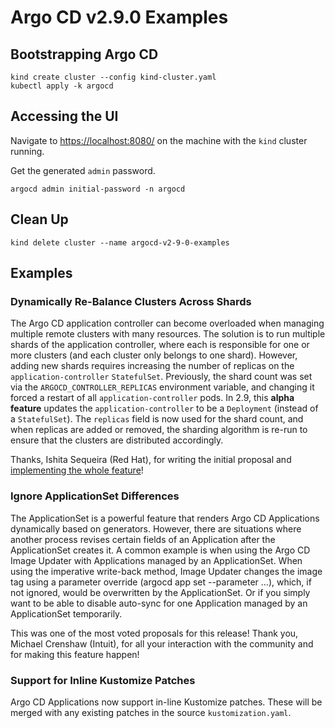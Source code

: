# Argo CD v2.9.0 Examples

## Bootstrapping Argo CD
```
kind create cluster --config kind-cluster.yaml
kubectl apply -k argocd
```

## Accessing the UI
Navigate to [https://localhost:8080/](https://localhost:8080/) on the machine with the `kind` cluster running.

Get the generated `admin` password.
```
argocd admin initial-password -n argocd
```

## Clean Up
```
kind delete cluster --name argocd-v2-9-0-examples
```

## Examples

### Dynamically Re-Balance Clusters Across Shards
The Argo CD application controller can become overloaded when managing multiple remote clusters with many resources. The solution is to run multiple shards of the application controller, where each is responsible for one or more clusters (and each cluster only belongs to one shard). However, adding new shards requires increasing the number of replicas on the `application-controller` `StatefulSet`. Previously, the shard count was set via the `ARGOCD_CONTROLLER_REPLICAS` environment variable, and changing it forced a restart of all `application-controller` pods. In 2.9, this **alpha feature** updates the `application-controller` to be a `Deployment` (instead of a `StatefulSet`). The `replicas` field is now used for the shard count, and when replicas are added or removed, the sharding algorithm is re-run to ensure that the clusters are distributed accordingly.

Thanks, Ishita Sequeira (Red Hat), for writing the initial proposal and [implementing the whole feature](https://github.com/argoproj/argo-cd/pull/15036)!



### Ignore ApplicationSet Differences
The ApplicationSet is a powerful feature that renders Argo CD Applications dynamically based on generators. However, there are situations where another process revises certain fields of an Application after the ApplicationSet creates it. A common example is when using the Argo CD Image Updater with Applications managed by an ApplicationSet. When using the imperative write-back method, Image Updater changes the image tag using a parameter override (argocd app set --parameter …), which, if not ignored, would be overwritten by the ApplicationSet. Or if you simply want to be able to disable auto-sync for one Application managed by an ApplicationSet temporarily.

This was one of the most voted proposals for this release! Thank you, Michael Crenshaw (Intuit), for all your interaction with the community and for making this feature happen!

### Support for Inline Kustomize Patches
Argo CD Applications now support in-line Kustomize patches. These will be merged with any existing patches in the source `kustomization.yaml`.